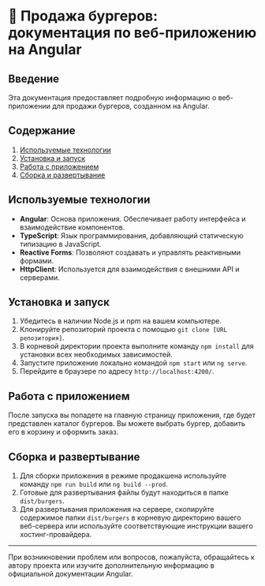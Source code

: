 # 🍔 Продажа бургеров: документация по веб-приложению на Angular

## Введение

Эта документация предоставляет подробную информацию о веб-приложении для продажи бургеров, созданном на Angular.

## Содержание

1. [Используемые технологии](#используемые-технологии)
2. [Установка и запуск](#установка-и-запуск)
3. [Работа с приложением](#работа-с-приложением)
4. [Сборка и развертывание](#сборка-и-развертывание)

## Используемые технологии

- **Angular**: Основа приложения. Обеспечивает работу интерфейса и взаимодействие компонентов.
- **TypeScript**: Язык программирования, добавляющий статическую типизацию в JavaScript.
- **Reactive Forms**: Позволяют создавать и управлять реактивными формами.
- **HttpClient**: Используется для взаимодействия с внешними API и серверами.

## Установка и запуск

1. Убедитесь в наличии Node.js и npm на вашем компьютере.
2. Клонируйте репозиторий проекта с помощью `git clone [URL репозитория]`.
3. В корневой директории проекта выполните команду `npm install` для установки всех необходимых зависимостей.
4. Запустите приложение локально командой `npm start` или `ng serve`.
5. Перейдите в браузере по адресу `http://localhost:4200/`.

## Работа с приложением

После запуска вы попадете на главную страницу приложения, где будет представлен каталог бургеров. Вы можете выбрать бургер, добавить его в корзину и оформить заказ.

## Сборка и развертывание

1. Для сборки приложения в режиме продакшена используйте команду `npm run build` или `ng build --prod`.
2. Готовые для развертывания файлы будут находиться в папке `dist/burgers`.
3. Для развертывания приложения на сервере, скопируйте содержимое папки `dist/burgers` в корневую директорию вашего веб-сервера или используйте соответствующие инструкции вашего хостинг-провайдера.

---

При возникновении проблем или вопросов, пожалуйста, обращайтесь к автору проекта или изучите дополнительную информацию в официальной документации Angular.
